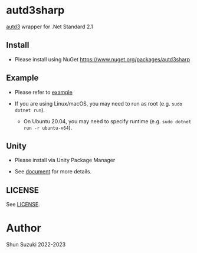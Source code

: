 # autd3sharp

[autd3](https://github.com/shinolab/autd3) wrapper for .Net Standard 2.1

## Install

* Please install using NuGet
    https://www.nuget.org/packages/autd3sharp

## Example

* Please refer to [example](./example)

* If you are using Linux/macOS, you may need to run as root (e.g. `sudo dotnet run`).
    * On Ubuntu 20.04, you may need to specify runtime (e.g. `sudo dotnet run -r ubuntu-x64`).

## Unity

* Please install via Unity Package Manager
 - See [document](https://shinolab.github.io/autd3/book/en/Users_Manual/getting_started/unity.html) for more details.

## LICENSE

See [LICENSE](../LICENSE).

# Author

Shun Suzuki 2022-2023

